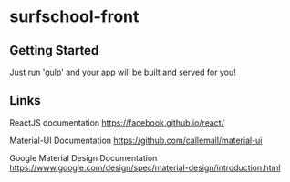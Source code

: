 # surfschool-front


## Getting Started
Just run 'gulp' and your app will be built and served for you!

## Links

ReactJS documentation
https://facebook.github.io/react/

Material-UI Documentation
https://github.com/callemall/material-ui

Google Material Design Documentation
https://www.google.com/design/spec/material-design/introduction.html
